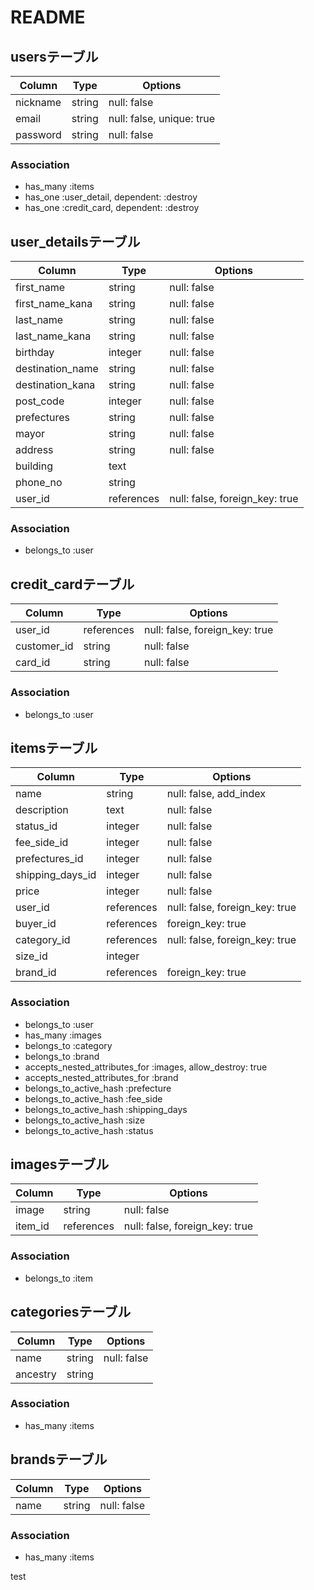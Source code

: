 # README

## usersテーブル

|Column|Type|Options|
|------|----|-------|
| nickname | string | null: false|
| email | string | null: false, unique: true |
| password | string | null: false |

### Association
- has_many :items
- has_one :user_detail, dependent: :destroy
- has_one :credit_card, dependent: :destroy


## user_detailsテーブル

|Column|Type|Options|
|------|----|-------|
| first_name | string | null: false |
| first_name_kana | string | null: false |
| last_name | string | null: false |
| last_name_kana | string | null: false |
| birthday | integer | null: false |
| destination_name | string | null: false |
| destination_kana | string | null: false |
| post_code | integer | null: false |
| prefectures | string | null: false |
| mayor | string | null: false |
| address | string | null: false |
| building | text |  |
| phone_no | string |  |
| user_id |references|null: false, foreign_key: true|

### Association
- belongs_to :user


## credit_cardテーブル

|Column|Type|Options|
|------|----|-------|
| user_id |references|null: false, foreign_key: true|
| customer_id | string | null: false |
| card_id | string | null: false |

### Association
- belongs_to :user


## itemsテーブル

|Column|Type|Options|
|------|----|-------|
| name | string | null: false, add_index |
| description | text | null: false |
| status_id | integer | null: false |
| fee_side_id | integer | null: false |
| prefectures_id | integer | null: false |
| shipping_days_id | integer | null: false |
| price | integer | null: false |
| user_id |references|null: false, foreign_key: true|
| buyer_id | references|foreign_key: true|
| category_id |references|null: false, foreign_key: true|
| size_id | integer |  |
| brand_id |references|foreign_key: true|

### Association
- belongs_to :user
- has_many :images
- belongs_to :category
- belongs_to :brand
- accepts_nested_attributes_for :images, allow_destroy: true
- accepts_nested_attributes_for :brand
- belongs_to_active_hash :prefecture
- belongs_to_active_hash :fee_side
- belongs_to_active_hash :shipping_days
- belongs_to_active_hash :size
- belongs_to_active_hash :status



## imagesテーブル

|Column|Type|Options|
|------|----|-------|
| image | string | null: false |
| item_id |references|null: false, foreign_key: true|

### Association
- belongs_to :item


## categoriesテーブル

|Column|Type|Options|
|------|----|-------|
| name | string | null: false |
| ancestry | string ||

### Association
- has_many :items


## brandsテーブル

|Column|Type|Options|
|------|----|-------|
| name | string | null: false |

### Association
- has_many :items




test
